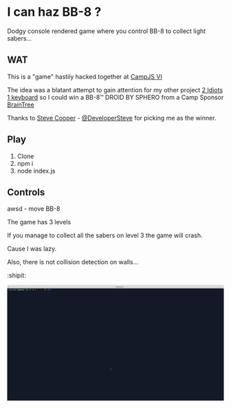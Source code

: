 # I can haz BB-8 ?

Dodgy console rendered game where you control BB-8 to collect light sabers...

## WAT

This is a "game" hastily hacked together at [CampJS VI](http://vi.campjs.com/)

The idea was a blatant attempt to gain attention for my other project [2 Idiots 1 keyboard](https://github.com/MauriceButler/2i1k) so I could win a BB-8™ DROID BY SPHERO from a Camp Sponsor [BrainTree](https://www.braintreepayments.com/)

Thanks to [Steve Cooper](https://github.com/developersteve) - [@DeveloperSteve](https://twitter.com/DeveloperSteve) for picking me as the winner.


## Play

1. Clone
2. npm i
3. node index.js

## Controls

awsd - move BB-8

The game has 3 levels

If you manage to collect all the sabers on level 3 the game will crash.

Cause I was lazy.

Also, there is not collision detection on walls...

:shipit:

![demo](demo.gif)